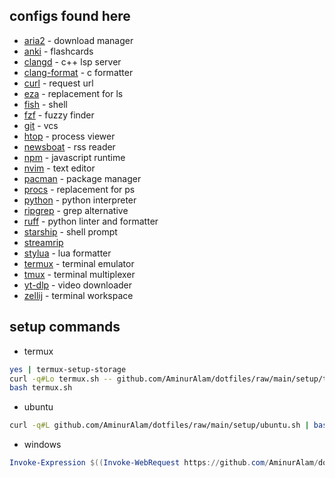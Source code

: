## configs found here

- [aria2](https://aria2.github.io/) - download manager
- [anki](https://apps.ankiweb.net/) - flashcards
- [clangd](https://clang.llvm.org/) - c++ lsp server
- [clang-format](https://clang.llvm.org/docs/ClangFormat.html) - c formatter
- [curl](https://curl.se/) - request url
- [eza](https://github.com/eza-community/eza) - replacement for ls
- [fish](https://fishshell.com/) - shell
- [fzf](https://junegunn.github.io/fzf/) - fuzzy finder
- [git](https://git-scm.com/) - vcs
- [htop](https://htop.dev/) - process viewer
- [newsboat](https://newsboat.org/) - rss reader
- [npm](https://npmjs.com/) - javascript runtime
- [nvim](https://neovim.io/) - text editor
- [pacman](https://archlinux.org/pacman/) - package manager
- [procs](https://github.com/dalance/procs) - replacement for ps
- [python](https://python.org/) - python interpreter
- [ripgrep](https://github.com/BurntSushi/ripgrep) - grep alternative
- [ruff](https://docs.astral.sh/ruff/) - python linter and formatter
- [starship](https://starship.rs/) - shell prompt
- [streamrip](https://github.com/nathom/streamrip)
- [stylua](https://github.com/JohnnyMorganz/StyLua) - lua formatter
- [termux](https://termux.dev/) - terminal emulator
- [tmux](https://tmux.github.io/) - terminal multiplexer
- [yt-dlp](https://github.com/yt-dlp/yt-dlp) - video downloader
- [zellij](https://zellij.dev/) - terminal workspace

## setup commands

- termux

```sh
yes | termux-setup-storage
curl -q#Lo termux.sh -- github.com/AminurAlam/dotfiles/raw/main/setup/termux.sh
bash termux.sh
```

- ubuntu

```sh
curl -q#L github.com/AminurAlam/dotfiles/raw/main/setup/ubuntu.sh | bash
```

- windows

```ps1
Invoke-Expression $((Invoke-WebRequest https://github.com/AminurAlam/dotfiles/raw/main/setup/windows.ps1).Content)
```

